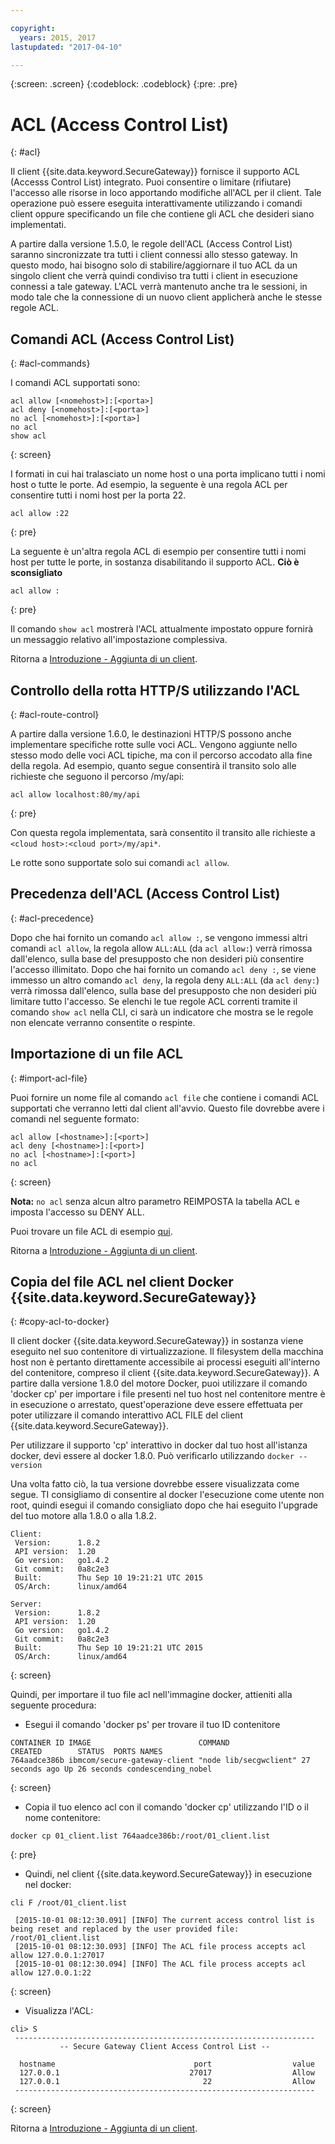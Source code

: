 ```yaml
---

copyright:
  years: 2015, 2017
lastupdated: "2017-04-10"

---
```

{:screen: .screen}
{:codeblock: .codeblock}
{:pre: .pre}

# ACL (Access Control List)
{: #acl}

Il client {{site.data.keyword.SecureGateway}} fornisce il supporto ACL (Accesss Control List) integrato. Puoi consentire o limitare (rifiutare) l'accesso alle risorse in loco apportando modifiche all'ACL per il client.  Tale operazione può essere eseguita interattivamente utilizzando i comandi client oppure specificando un file che contiene gli ACL che desideri siano implementati.

A partire dalla versione 1.5.0, le regole dell'ACL (Access Control List) saranno sincronizzate tra tutti i client connessi allo stesso gateway.  In questo modo, hai bisogno solo di stabilire/aggiornare il tuo ACL da un singolo client che verrà quindi condiviso tra tutti i client in esecuzione connessi a tale gateway.  L'ACL verrà
mantenuto anche tra le sessioni, in modo tale che la connessione di un nuovo client applicherà anche le stesse
regole ACL.

## Comandi ACL (Access Control List)
{: #acl-commands}

I comandi ACL supportati sono:

```
acl allow [<nomehost>]:[<porta>]
acl deny [<nomehost>]:[<porta>]
no acl [<nomehost>]:[<porta>]
no acl
show acl
```
{: screen}

I formati in cui hai tralasciato un nome host o una porta implicano tutti i nomi host o tutte le porte.  Ad esempio, la seguente è una regola ACL per consentire tutti i nomi host per la porta 22.

```
acl allow :22
```
{: pre}

La seguente è un'altra regola ACL di esempio per consentire tutti i nomi host per tutte le porte, in sostanza disabilitando il supporto ACL. <b>Ciò è sconsigliato</b>

```
acl allow :
```
{: pre}

Il comando `show acl` mostrerà l'ACL attualmente impostato oppure fornirà un messaggio relativo all'impostazione complessiva.

Ritorna a [Introduzione - Aggiunta di un client](/docs/services/SecureGateway/securegateway_client.html).

## Controllo della rotta HTTP/S utilizzando l'ACL
{: #acl-route-control}

A partire dalla versione 1.6.0, le destinazioni HTTP/S possono anche implementare specifiche rotte sulle voci ACL.  Vengono aggiunte nello stesso modo delle voci ACL tipiche, ma con il percorso accodato alla fine della regola. Ad esempio, quanto segue consentirà il transito solo alle richieste che seguono il percorso /my/api:

```
acl allow localhost:80/my/api
```
{: pre}

Con questa regola implementata, sarà consentito il transito alle richieste a `<cloud host>:<cloud port>/my/api*`.

Le rotte sono supportate solo sui comandi `acl allow`.

## Precedenza dell'ACL (Access Control List)
{: #acl-precedence}

Dopo che hai fornito un comando `acl allow :`, se vengono immessi altri comandi `acl
allow`, la regola allow `ALL:ALL` (da `acl
allow:`) verrà rimossa dall'elenco, sulla base del presupposto che non desideri più consentire l'accesso
illimitato.  Dopo che hai fornito un comando `acl deny :`, se viene immesso un altro comando `acl deny`,
la regola deny `ALL:ALL` (da `acl deny:`) verrà
rimossa dall'elenco, sulla base del presupposto che non desideri più limitare tutto l'accesso.  Se
elenchi le tue regole ACL correnti tramite il comando `show acl` nella CLI, ci sarà
un indicatore che mostra se le regole non elencate verranno consentite o respinte.

## Importazione di un file ACL
{: #import-acl-file}

Puoi fornire un nome file al comando `acl file` che contiene i comandi ACL supportati che verranno letti dal client all'avvio. Questo file dovrebbe avere i comandi nel seguente formato:

```
acl allow [<hostname>]:[<port>]
acl deny [<hostname>]:[<port>]
no acl [<hostname>]:[<port>]
no acl
```
{: screen}

<b>Nota:</b> `no acl` senza alcun altro parametro REIMPOSTA la tabella ACL e imposta l'accesso su DENY ALL.

Puoi trovare un file ACL di esempio [qui](/docs/services/SecureGateway/securegateway_acl-file.html).

Ritorna a [Introduzione - Aggiunta di un client](/docs/services/SecureGateway/securegateway_client.html).

## Copia del file ACL nel client Docker {{site.data.keyword.SecureGateway}}
{: #copy-acl-to-docker}

Il client docker {{site.data.keyword.SecureGateway}} in sostanza viene eseguito nel suo contenitore di virtualizzazione.  Il filesystem della macchina host non è pertanto direttamente accessibile ai processi eseguiti all'interno del contenitore, compreso il client {{site.data.keyword.SecureGateway}}.  A partire dalla versione 1.8.0 del motore Docker, puoi utilizzare il comando 'docker cp' per importare i file presenti nel tuo host nel contenitore mentre è in esecuzione o arrestato, quest'operazione deve essere effettuata per poter utilizzare il comando interattivo ACL FILE del client {{site.data.keyword.SecureGateway}}. 

Per utilizzare il supporto 'cp' interattivo in docker dal tuo host all'istanza docker, devi essere al docker 1.8.0. Può verificarlo utilizzando `docker --version`

Una volta fatto ciò, la tua versione dovrebbe essere visualizzata come segue. TI consigliamo di consentire al docker l'esecuzione come utente non root, quindi esegui il comando consigliato dopo che hai eseguito l'upgrade del tuo motore alla 1.8.0 o alla 1.8.2.

```
Client:
 Version:      1.8.2
 API version:  1.20
 Go version:   go1.4.2
 Git commit:   0a8c2e3
 Built:        Thu Sep 10 19:21:21 UTC 2015
 OS/Arch:      linux/amd64

Server:
 Version:      1.8.2
 API version:  1.20
 Go version:   go1.4.2
 Git commit:   0a8c2e3
 Built:        Thu Sep 10 19:21:21 UTC 2015
 OS/Arch:      linux/amd64
```
{: screen}

Quindi, per importare il tuo file acl nell'immagine docker, attieniti alla seguente procedura:

- Esegui il comando 'docker ps' per trovare il tuo ID contenitore

```
CONTAINER ID IMAGE                        COMMAND                CREATED        STATUS  PORTS NAMES
764aadce386b ibmcom/secure-gateway-client "node lib/secgwclient" 27 seconds ago Up 26 seconds condescending_nobel
```
{: screen}

- Copia il tuo elenco acl con il comando 'docker cp' utilizzando l'ID o il nome contenitore:

```
docker cp 01_client.list 764aadce386b:/root/01_client.list
```
{: pre}

- Quindi, nel client {{site.data.keyword.SecureGateway}} in esecuzione nel docker:

```
cli F /root/01_client.list

 [2015-10-01 08:12:30.091] [INFO] The current access control list is being reset and replaced by the user provided file: /root/01_client.list
 [2015-10-01 08:12:30.093] [INFO] The ACL file process accepts acl allow 127.0.0.1:27017
 [2015-10-01 08:12:30.094] [INFO] The ACL file process accepts acl allow 127.0.0.1:22
```
{: screen}

- Visualizza l'ACL:

```
cli> S
 -------------------------------------------------------------------
           -- Secure Gateway Client Access Control List --          

  hostname                               port                  value
  127.0.0.1                             27017                  Allow
  127.0.0.1                                22                  Allow
 -------------------------------------------------------------------
```
{: screen}

Ritorna a [Introduzione - Aggiunta di un client](/docs/services/SecureGateway/securegateway_client.html).
